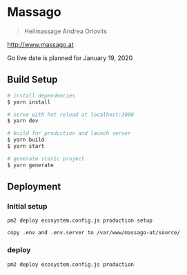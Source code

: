 # Massago

> Heilmassage Andrea Orlovits

http://www.massago.at

Go live date is planned for January 19, 2020 

## Build Setup

``` bash
# install dependencies
$ yarn install

# serve with hot reload at localhost:3000
$ yarn dev

# build for production and launch server
$ yarn build
$ yarn start

# generate static project
$ yarn generate
```

## Deployment

### Initial setup 
`pm2 deploy ecosystem.config.js production setup`

`copy .env and .env.server to /var/www/massago-at/source/`

### deploy

`pm2 deploy ecosystem.config.js production`